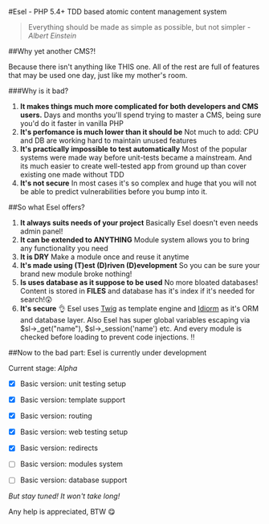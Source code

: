 #Esel - PHP 5.4+ TDD based atomic content management system

> Everything should be made as simple as possible, but not simpler - *Albert Einstein*

##Why yet another CMS?!

Because there isn't anything like THIS one.
All of the rest are full of features that may be used one day, just like my mother's room.

###Why is it bad?

1. __It makes things much more complicated for both developers and CMS users.__
   Days and months you'll spend trying to master a CMS, being sure you'd do it faster in vanilla PHP
2. __It's perfomance is much lower than it should be__
   Not much to add: CPU and DB are working hard to maintain unused features
3. __It's practically impossible to test automatically__
   Most of the popular systems were made way before unit-tests became a mainstream.
   And its much easier to create well-tested app from ground up than cover existing one made without TDD
4. __It's not secure__
   In most cases it's so complex and huge that you will not be able to predict vulnerabilities before you bump into it.

##So what Esel offers?

1. __It always suits needs of your project__
   Basically Esel doesn't even needs admin panel!
2. __It can be extended to ANYTHING__
   Module system allows you to bring any functionality you need
3. __It is DRY__
  Make a module once and reuse it anytime
4. __It's made using (T)est (D)riven (D)evelopment__
  So you can be sure your brand new module broke nothing!
5. __Is uses database as it suppose to be used__
  No more bloated databases! Content is stored in **FILES** and database has it's index if it's needed for search!:astonished:
6. __It's secure__ :ok_hand:
  Esel uses [Twig](http://twig.sensiolabs.org/) as template engine and [Idiorm](https://github.com/j4mie/idiorm) as it's ORM and database layer. Also Esel has super global variables escaping via $sl->\_get("name"), $sl->\_session('name') etc. And every module is checked before loading to prevent code injections. :bangbang:

##Now to the bad part: Esel is currently under development

Current stage: *Alpha*

- [x] Basic version: unit testing setup
- [x] Basic version: template support
- [x] Basic version: routing
- [x] Basic version: web testing setup
- [x] Basic version: redirects
- [ ] Basic version: modules system
- [ ] Basic version: database support


*But stay tuned! It won't take long!*

Any help is appreciated, BTW :yum:
